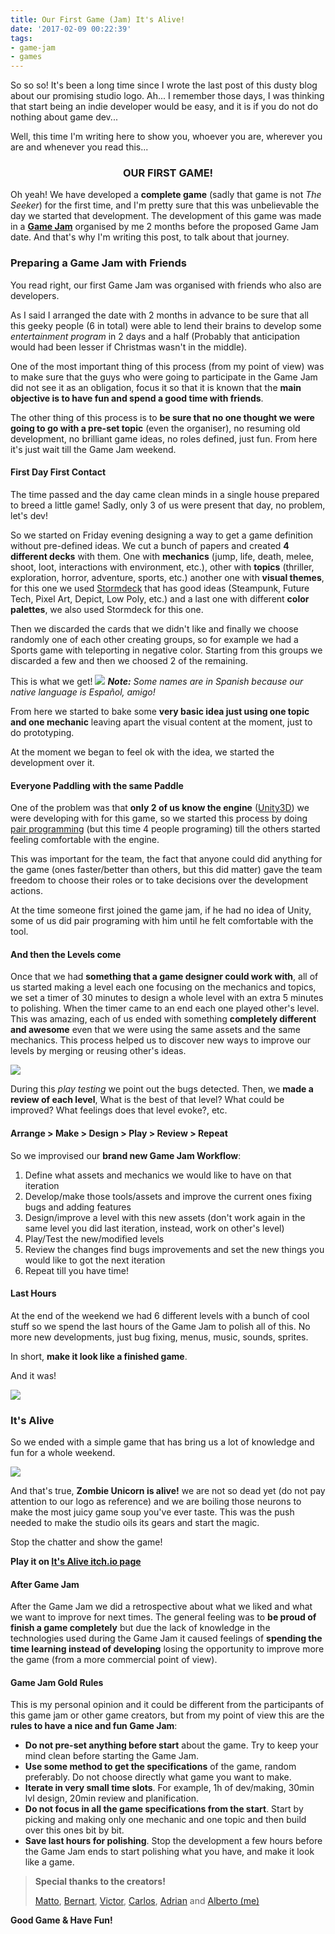 ```yaml
---
title: Our First Game (Jam) It's Alive!
date: '2017-02-09 00:22:39'
tags:
- game-jam
- games
---
```


So so so! It's been a long time since I wrote the last post of this dusty blog about our promising studio logo. Ah... I remember those days, I was thinking that start being an indie developer would be easy, and it is if you do not do nothing about game dev...

Well, this time I'm writing here to show you, whoever you are, wherever you are and whenever you read this...

<h3 style="text-align: center;">OUR FIRST GAME!</h3>

Oh yeah! We have developed a **complete game** (sadly that game is not _The Seeker_) for the first time, and I'm pretty sure that this was unbelievable the day we started that development. The development of this game was made in a [**Game Jam**](https://en.wikipedia.org/wiki/Game_jam) organised by me 2 months before the proposed Game Jam date. And that's why I'm writing this post, to talk about that journey.

### Preparing a Game Jam with Friends

You read right, our first Game Jam was organised with friends who also are developers.

As I said I arranged the date with 2 months in advance to be sure that all this geeky people (6 in total) were able to lend their brains to develop some _entertainment program_ in 2 days and a half (Probably that anticipation would had been lesser if Christmas wasn't in the middle).

One of the most important thing of this process (from my point of view) was to make sure that the guys who were going to participate in the Game Jam did not see it as an obligation, focus it so that it is known that the **main objective is to have fun and spend a good time with friends**.

The other thing of this process is to **be sure that no one thought we were going to go with a pre-set topic** (even the organiser), no resuming old development, no brilliant game ideas, no roles defined, just fun. From here it's just wait till the Game Jam weekend.

#### First Day First Contact

The time passed and the day came clean minds in a single house prepared to breed a little game! Sadly, only 3 of us were present that day, no problem, let's dev!

So we started on Friday evening designing a way to get a game definition without pre-defined ideas. We cut a bunch of papers and created **4 different decks** with them. One with **mechanics** (jump, life, death, melee, shoot, loot, interactions with environment, etc.), other with **topics** (thriller, exploration, horror, adventure, sports, etc.) another one with **visual themes**, for this one we used [Stormdeck](http://www.stormdeck.com/) that has good ideas (Steampunk, Future Tech, Pixel Art, Depict, Low Poly, etc.) and a last one with different **color palettes**, we also used Stormdeck for this one.

Then we discarded the cards that we didn't like and finally we choose randomly one of each other creating groups, so for example we had a Sports game with teleporting in negative color. Starting from this groups we discarded a few and then we choosed 2 of the remaining. 

This is what we get!
![](/assets/ghost-posts-images/2017/02/425806014_163168_8236750835511981787-1.jpg)
_**Note:** Some names are in Spanish because our native language is Español, amigo!_

From here we started to bake some **very basic idea just using one topic and one mechanic** leaving apart the visual content at the moment, just to do prototyping.

At the moment we began to feel ok with the idea, we started the development over it.

#### Everyone Paddling with the same Paddle

One of the problem was that **only 2 of us know the engine** ([Unity3D](http://unity3d.com/)) we were developing with for this game, so we started this process by doing [pair programming](https://en.wikipedia.org/wiki/Pair_programming) (but this time 4 people programing) till the others started feeling comfortable with the engine.

This was important for the team, the fact that anyone could did anything for the game (ones faster/better than others, but this did matter) gave the team freedom to choose their roles or to take decisions over the development actions.

At the time someone first joined the game jam, if he had no idea of Unity, some of us did pair programing with him until he felt comfortable with the tool.

#### And then the Levels come

Once that we had **something that a game designer could work with**, all of us started making a level each one focusing on the mechanics and topics, we set a timer of 30 minutes to design a whole level with an extra 5 minutes to polishing. When the timer came to an end each one played other's level. This was amazing, each of us ended with something **completely different and awesome** even that we were using the same assets and the same mechanics. This process helped us to discover new ways to improve our levels by merging or reusing other's ideas.

![](/assets/ghost-posts-images/2017/02/ItsAliveLevel.jpg)

During this _play testing_ we point out the bugs detected. Then, we **made a review of each level**, What is the best of that level? What could be improved? What feelings does that level evoke?, etc.

#### Arrange > Make > Design > Play > Review > Repeat

So we improvised our **brand new Game Jam Workflow**:

1. Define what assets and mechanics we would like to have on that iteration
1. Develop/make those tools/assets and improve the current ones fixing bugs and adding features
1. Design/improve a level with this new assets (don't work again in the same level you did last iteration, instead, work on other's level)
1. Play/Test the new/modified levels
1. Review the changes find bugs improvements and set the new things you would like to got the next iteration
1. Repeat till you have time!

#### Last Hours

At the end of the weekend we had 6 different levels with a bunch of cool stuff so we spend the last hours of the Game Jam to polish all of this. No more new developments, just bug fixing, menus, music, sounds, sprites.

In short, **make it look like a finished game**.

And it was!

![](/assets/ghost-posts-images/2017/02/ItsAliveLevel1.jpg)

### It's Alive

So we ended with a simple game that has bring us a lot of knowledge and fun for a whole weekend.

![](/assets/ghost-posts-images/2017/02/ItsAliveMainMenu.jpg)

And that's true, **Zombie Unicorn is alive!** we are not so dead yet (do not pay attention to our logo as reference) and we are boiling those neurons to make the most juicy game soup you've ever taste. This was the push needed to make the studio oils its gears and start the magic.

Stop the chatter and show the game!

**Play it on [It's Alive itch.io page](https://zombie-unicorn.itch.io/its-alive)**

#### After Game Jam

After the Game Jam we did a retrospective about what we liked and what we want to improve for next times. The general feeling was to **be proud of finish a game completely** but due the lack of knowledge in the technologies used during the Game Jam it caused feelings of **spending the time learning instead of developing** losing the opportunity to improve more the game (from a more commercial point of view).

#### Game Jam Gold Rules

This is my personal opinion and it could be different from the participants of this game jam or other game creators, but from my point of view this are the **rules to have a nice and fun Game Jam**:

- **Do not pre-set anything before start** about the game. Try to keep your mind clean before starting the Game Jam.
- **Use some method to get the specifications** of the game, random preferably. Do not choose directly what game you want to make.
- **Iterate in very small time slots**. For example, 1h of dev/making, 30min lvl design, 20min review and planification.
- **Do not focus in all the game specifications from the start**. Start by picking and making only one mechanic and one topic and then build over this ones bit by bit.
- **Save last hours for polishing**. Stop the development a few hours before the Game Jam ends to start polishing what you have, and make it look like a game.

> **Special thanks to the creators!**
> 
> [Matto](https://twitter.com/mattogodoy), [Bernart](https://twitter.com/depablobernat), [Victor](https://twitter.com/victorgb6), [Carlos](https://twitter.com/The_Pretender86), [Adrian](https://twitter.com/adriandelarosab) and [Alberto (me)](https://twitter.com/AlbertoFdzM)

**Good Game & Have Fun!**